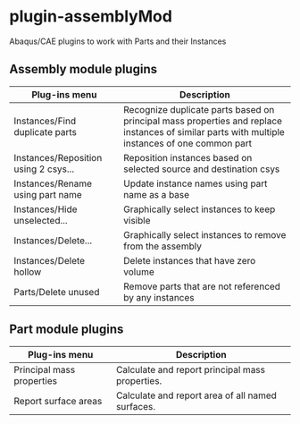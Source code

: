 # plugin-assemblyMod
Abaqus/CAE plugins to work with Parts and their Instances

## Assembly module plugins

Plug-ins menu | Description
|-----|-----|
Instances/Find duplicate parts | Recognize duplicate parts based on principal mass properties and replace instances of similar parts with multiple instances of one common part
Instances/Reposition using 2 csys... | Reposition instances based on selected source and destination csys
Instances/Rename using part name | Update instance names using part name as a base
Instances/Hide unselected... | Graphically select instances to keep visible
Instances/Delete... | Graphically select instances to remove from the assembly
Instances/Delete hollow | Delete instances that have zero volume
Parts/Delete unused | Remove parts that are not referenced by any instances

## Part module plugins

Plug-ins menu | Description
|-----|-----|
Principal mass properties | Calculate and report principal mass properties.
Report surface areas | Calculate and report area of all named surfaces.
